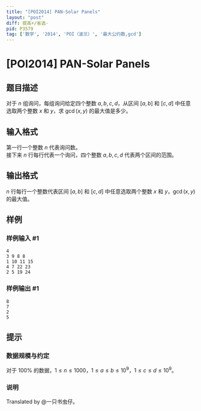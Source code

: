 ```yaml
---
title: "[POI2014] PAN-Solar Panels"
layout: "post"
diff: 提高+/省选-
pid: P3579
tag: ['数学', '2014', 'POI（波兰）', '最大公约数,gcd']
---
```

# [POI2014] PAN-Solar Panels
## 题目描述

对于 $n$ 组询问，每组询问给定四个整数 $a,b,c,d$，从区间 $[a,b]$ 和 $[c,d]$ 中任意选取两个整数 $x$ 和 $y$，求 $\gcd(x,y)$ 的最大值是多少。
## 输入格式

第一行一个整数 $n$ 代表询问数。   
接下来 $n$ 行每行代表一个询问，四个整数 $a,b,c,d$ 代表两个区间的范围。
## 输出格式

$n$ 行每行一个整数代表区间 $[a,b]$ 和 $[c,d]$ 中任意选取两个整数 $x$ 和 $y$，$\gcd(x,y)$ 的最大值。
## 样例

### 样例输入 #1
```
4
3 9 8 8
1 10 11 15
4 7 22 23
2 5 19 24

```
### 样例输出 #1
```
8
7
2
5

```
## 提示

### 数据规模与约定

对于 $100\%$ 的数据，$1 \le n \le 1000$，$1 \le a \le b \le 10^9$，$1 \le c\le d \le 10^9$。

### 说明

Translated by @一只书虫仔。
